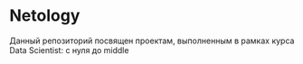 # Netology
Данный репозиторий посвящен проектам, выполненным в рамках курса Data Scientist: с нуля до middle

